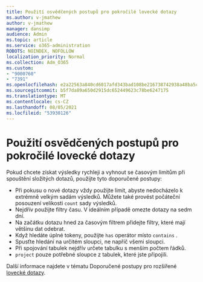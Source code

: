 ```yaml
---
title: Použití osvědčených postupů pro pokročilé lovecké dotazy
ms.author: v-jmathew
author: v-jmathew
manager: dansimp
audience: Admin
ms.topic: article
ms.service: o365-administration
ROBOTS: NOINDEX, NOFOLLOW
localization_priority: Normal
ms.collection: Adm_O365
ms.custom:
- "9000760"
- "7391"
ms.openlocfilehash: e2a22563a840cd6017afd343bad108be216738742938a48ba5ceb1010fd16098
ms.sourcegitcommit: b5f7da89a650d2915dc652449623c78be6247175
ms.translationtype: MT
ms.contentlocale: cs-CZ
ms.lasthandoff: 08/05/2021
ms.locfileid: "53930126"
---
```

# <a name="apply-best-practices-for-advanced-hunting-queries"></a>Použití osvědčených postupů pro pokročilé lovecké dotazy

Pokud chcete získat výsledky rychleji a vyhnout se časovým limitům při spouštění složitých dotazů, použijte tyto doporučené postupy:

- Při pokusu o nové dotazy vždy použijte limit, abyste nedocházelo k extrémně velkým sadám výsledků. Můžete také provést počáteční posouzení velikosti `count` sady výsledků.
- Nejdřív použijte filtry času. V ideálním případě omezte dotazy na sedm dní.
- Na začátku dotazu hned za časovým filtrem přidejte filtry, které mají většinu dat odebrat.
- Když hledáte úplné tokeny, použijte `has` operátor místo `contains` .
- Spusťte hledání na určitém sloupci, ne napříč všemi sloupci.
- Při spojování tabulek nejdřív určete tabulku s menším počtem řádků.
- `project` pouze potřebné sloupce z tabulek, které jste připojili.

Další informace najdete v tématu Doporučené postupy pro rozšířené [lovecké dotazy](https://go.microsoft.com/fwlink/?linkid=2144812).
